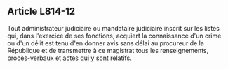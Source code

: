Article L814-12
----
Tout administrateur judiciaire ou mandataire judiciaire inscrit sur les listes
qui, dans l'exercice de ses fonctions, acquiert la connaissance d'un crime ou
d'un délit est tenu d'en donner avis sans délai au procureur de la République et
de transmettre à ce magistrat tous les renseignements, procès-verbaux et actes
qui y sont relatifs.
